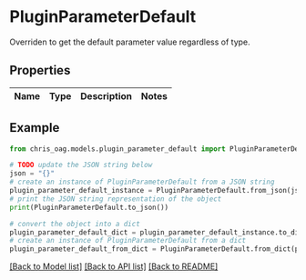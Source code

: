# PluginParameterDefault

Overriden to get the default parameter value regardless of type.

## Properties

Name | Type | Description | Notes
------------ | ------------- | ------------- | -------------

## Example

```python
from chris_oag.models.plugin_parameter_default import PluginParameterDefault

# TODO update the JSON string below
json = "{}"
# create an instance of PluginParameterDefault from a JSON string
plugin_parameter_default_instance = PluginParameterDefault.from_json(json)
# print the JSON string representation of the object
print(PluginParameterDefault.to_json())

# convert the object into a dict
plugin_parameter_default_dict = plugin_parameter_default_instance.to_dict()
# create an instance of PluginParameterDefault from a dict
plugin_parameter_default_from_dict = PluginParameterDefault.from_dict(plugin_parameter_default_dict)
```
[[Back to Model list]](../README.md#documentation-for-models) [[Back to API list]](../README.md#documentation-for-api-endpoints) [[Back to README]](../README.md)


